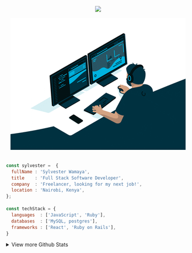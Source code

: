 <div align="center">
  <a href="https://github.com/sylvester-wamaya">
      <img src="https://readme-typing-svg.herokuapp.com?font=Fira+Code&color=4169E1&size=25&center=true&vCenter=true&width=435&lines=Hello+there!+I'm+Sylvester+%F0%9F%91%8B;">
  </a>
</div>
<p align="center">
  <img src="gif.gif"/>
</p>


```js

const sylvester =  {
  fullName : 'Sylvester Wamaya',
  title    : 'Full Stack Software Developer',
  company  : 'Freelancer, looking for my next job!',
  location : 'Nairobi, Kenya',
};

const techStack = {
  languages  : ['JavaScript', 'Ruby'],
  databases  : ['MySQL, postgres'],
  frameworks : ['React', 'Ruby on Rails'],
}
```
<details>
<summary> View more Github Stats</summary>
<table align="center" width="100%"  border="0" cellpadding="0" cellspacing="0">
  <tr>
    <td align="center">
      <img align="left" src="https://github-readme-stats.vercel.app/api?username=sylvester-wamaya&show_icons=true&theme=dracula" />
    </td>
    <td align="center">
      <a href="https://sylvester-wamaya.github.io/portfolio-website/">
        <span>&nbsp;&nbsp;&nbsp;&nbsp;&nbsp;&nbsp;&nbsp;</span>
        <span>&nbsp;&nbsp;&nbsp;&nbsp;&nbsp;&nbsp;&nbsp;</span>
        <img src="https://github.com/sylvester-wamaya/sylvester-wamaya/blob/master/globe.gif?raw=true" />
        <span>&nbsp;&nbsp;&nbsp;&nbsp;&nbsp;&nbsp;&nbsp;&nbsp;</span>
        <span>&nbsp;&nbsp;&nbsp;&nbsp;&nbsp;&nbsp;&nbsp;&nbsp;</span>
        <br>
        <strong>Visit my personal website </strong>
    </td>
  </tr>
</table>

![](https://github-profile-trophy.vercel.app/?username=sylvester-wamaya&theme=matrix&no-frame=false&no-bg=false&margin-w=4)

---
  <div align="center">
   <a href="https://sylvesterwamaya.com/">
     <img src="https://github-readme-stats.vercel.app/api/top-langs/?username=sylvester-wamaya&theme=radical&hide=glsl,python" />
   </a>
  </div>
  
---
![](https://quotes-github-readme.vercel.app/api?type=horizontal&theme=radical)

[![](https://visitcount.itsvg.in/api?id=sylvester-wamaya&label=Profile%20Views&color=6&icon=5&pretty=true)](https://visitcount.itsvg.in)
</details>
